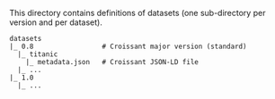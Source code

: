 This directory contains definitions of datasets (one sub-directory per version and per dataset).

```
datasets
|_ 0.8                 # Croissant major version (standard)
  |_ titanic
    |_ metadata.json   # Croissant JSON-LD file
  |_ ...
|_ 1.0
  |_ ...
```
